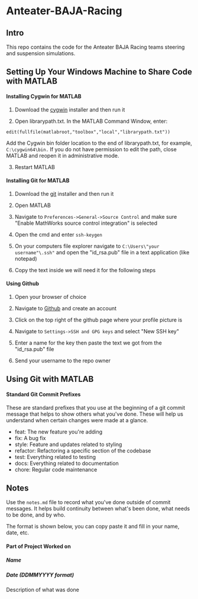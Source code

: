 # Anteater-BAJA-Racing

## Intro

This repo contains the code for the Anteater BAJA Racing teams steering and suspension simulations.


## Setting Up Your Windows Machine to Share Code with MATLAB

#### Installing Cygwin for MATLAB
1. Download the [cygwin](https://www.cygwin.com/) installer and then run it

2. Open librarypath.txt. In the MATLAB Command Window, enter:
```
edit(fullfile(matlabroot,"toolbox","local","librarypath.txt"))
```
Add the Cygwin bin folder location to the end of librarypath.txt, for example, ```C:\cygwin64\bin.```
If you do not have permission to edit the path, close MATLAB and reopen it in administrative mode.

3. Restart MATLAB

#### Installing Git for MATLAB
1. Download the [git](https://git-scm.com/downloads) installer and then run it

2. Open MATLAB

3. Navigate to ```Preferences->General->Source Control```
 and make sure "Enable MathWorks source control integration" is selected

 4. Open the cmd and enter ```ssh-keygen```

 5. On your computers file explorer navigate to ```C:\Users\"your username"\.ssh"``` and open the "id_rsa.pub" file in a text application (like notepad)

 6. Copy the text inside we will need it for the following steps


#### Using Github
1. Open your browser of choice

2. Navigate to [Github](https://github.com/signup?ref_cta=Sign+up&ref_loc=header+logged+out&ref_page=%2F&source=header-home) and create an account

3. Click on the top right of the github page where your profile picture is

3. Navigate to ```Settings->SSH and GPG keys``` and select "New SSH key"

4. Enter a name for the key then paste the text we got from the "id_rsa.pub" file

5. Send your username to the repo owner


## Using Git with MATLAB

#### Standard Git Commit Prefixes
These are standard prefixes that you use at the beginning of a git commit message that helps to show others what you've done. These will help us understand when certain changes were made at a glance.

- feat: The new feature you're adding
- fix: A bug fix
- style: Feature and updates related to styling
- refactor: Refactoring a specific section of the codebase
- test: Everything related to testing
- docs: Everything related to documentation
- chore: Regular code maintenance

## Notes
Use the ```notes.md``` file to record what you've done outside of commit messages. It helps build continuity between what's been done, what needs to be done, and by who.

The format is shown below, you can copy paste it and fill in your name, date, etc.

#### Part of Project Worked on
##### Name
##### Date (DDMMYYYY format)
Description of what was done
